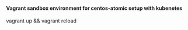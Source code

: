 #### Vagrant sandbox environment for centos-atomic setup with kubenetes

vagrant up && vagrant reload
